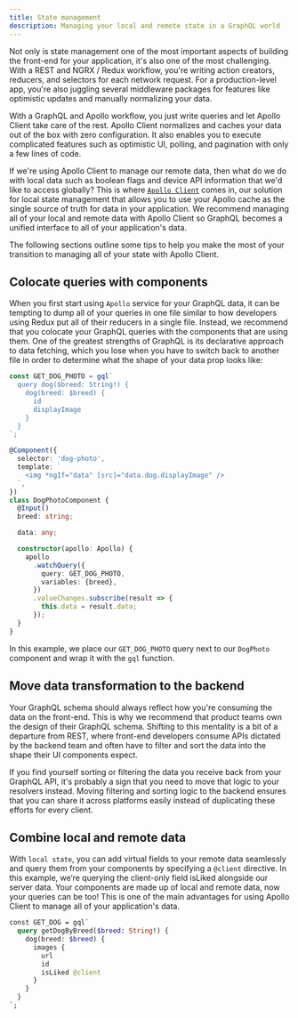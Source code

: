 ```yaml
---
title: State management
description: Managing your local and remote state in a GraphQL world
---
```


Not only is state management one of the most important aspects of building the front-end for your application, it's also one of the most challenging. With a REST and NGRX / Redux workflow, you're writing action creators, reducers, and selectors for each network request. For a production-level app, you're also juggling several middleware packages for features like optimistic updates and manually normalizing your data.

With a GraphQL and Apollo workflow, you just write queries and let Apollo Client take care of the rest. Apollo Client normalizes and caches your data out of the box with zero configuration. It also enables you to execute complicated features such as optimistic UI, polling, and pagination with only a few lines of code.

If we're using Apollo Client to manage our remote data, then what do we do with local data such as boolean flags and device API information that we'd like to access globally? This is where [`Apollo Client`](../basics/local-state.md) comes in, our solution for local state management that allows you to use your Apollo cache as the single source of truth for data in your application. We recommend managing all of your local and remote data with Apollo Client so GraphQL becomes a unified interface to all of your application's data.

The following sections outline some tips to help you make the most of your transition to managing all of your state with Apollo Client.

## Colocate queries with components

When you first start using `Apollo` service for your GraphQL data, it can be tempting to dump all of your queries in one file similar to how developers using Redux put all of their reducers in a single file. Instead, we recommend that you colocate your GraphQL queries with the components that are using them. One of the greatest strengths of GraphQL is its declarative approach to data fetching, which you lose when you have to switch back to another file in order to determine what the shape of your data prop looks like:

```ts
const GET_DOG_PHOTO = gql`
  query dog($breed: String!) {
    dog(breed: $breed) {
      id
      displayImage
    }
  }
`;

@Component({
  selector: 'dog-photo',
  template: `
    <img *ngIf="data" [src]="data.dog.displayImage" />
  `,
})
class DogPhotoComponent {
  @Input()
  breed: string;

  data: any;

  constructor(apollo: Apollo) {
    apollo
      .watchQuery({
        query: GET_DOG_PHOTO,
        variables: {breed},
      })
      .valueChanges.subscribe(result => {
        this.data = result.data;
      });
  }
}
```

In this example, we place our `GET_DOG_PHOTO` query next to our `DogPhoto` component and wrap it with the `gql` function.

## Move data transformation to the backend

Your GraphQL schema should always reflect how you're consuming the data on the front-end. This is why we recommend that product teams own the design of their GraphQL schema. Shifting to this mentality is a bit of a departure from REST, where front-end developers consume APIs dictated by the backend team and often have to filter and sort the data into the shape their UI components expect.

If you find yourself sorting or filtering the data you receive back from your GraphQL API, it's probably a sign that you need to move that logic to your resolvers instead. Moving filtering and sorting logic to the backend ensures that you can share it across platforms easily instead of duplicating these efforts for every client.

## Combine local and remote data

With `local state`, you can add virtual fields to your remote data seamlessly and query them from your components by specifying a `@client` directive. In this example, we’re querying the client-only field isLiked alongside our server data. Your components are made up of local and remote data, now your queries can be too! This is one of the main advantages for using Apollo Client to manage all of your application's data.

```graphql
const GET_DOG = gql`
  query getDogByBreed($breed: String!) {
    dog(breed: $breed) {
      images {
        url
        id
        isLiked @client
      }
    }
  }
`;
```
